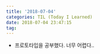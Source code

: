 ```yaml
---
title: '2018-07-04'
categories: TIL (Today I Learned)
date: 2018-07-04 23:47:15
tag:
---
```


- 프로토타입을 공부했다. 너무 어렵다..
